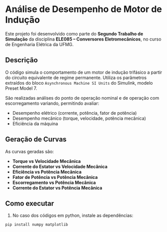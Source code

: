 # Análise de Desempenho de Motor de Indução

Este projeto foi desenvolvido como parte do **Segundo Trabalho de Simulação** da disciplina **ELE085 – Conversores Eletromecânicos**, no curso de Engenharia Elétrica da UFMG.

## Descrição

O código simula o comportamento de um motor de indução trifásico a partir do circuito equivalente de regime permanente. Utiliza os parâmetros extraídos do bloco `Asynchronous Machine SI Units` do Simulink, modelo Preset Model 7.

São realizadas análises do ponto de operação nominal e de operação com escorregamento variando, permitindo avaliar:

- Desempenho elétrico (corrente, potência, fator de potência)
- Desempenho mecânico (torque, velocidade, potência mecânica)
- Eficiência da máquina

## Geração de Curvas

As curvas geradas são:

- **Torque vs Velocidade Mecânica**
- **Corrente do Estator vs Velocidade Mecânica**
- **Eficiência vs Potência Mecânica**
- **Fator de Potência vs Potência Mecânica**
- **Escorregamento vs Potência Mecânica**
- **Corrente do Estator vs Potência Mecânica**

## Como executar

1. No caso dos códigos em python, instale as dependências:
```bash
pip install numpy matplotlib

